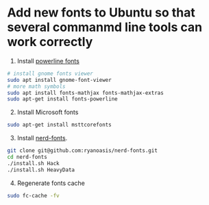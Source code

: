 # Add new fonts to Ubuntu so that several commanmd line tools can work correctly
1. Install [powerline fonts](https://github.com/powerline/fonts)
```bash
# install gnome fonts viewer
sudo apt install gnome-font-viewer
# more math symbols
sudo apt install fonts-mathjax fonts-mathjax-extras
sudo apt-get install fonts-powerline
```
2. Install Microsoft fonts
```bash
sudo apt-get install msttcorefonts
```
3. Install [nerd-fonts](https://github.com/ryanoasis/nerd-fonts).
```bash
git clone git@github.com:ryanoasis/nerd-fonts.git
cd nerd-fonts
./install.sh Hack
./install.sh HeavyData
```
4. Regenerate fonts cache
```bash
sudo fc-cache -fv
```
